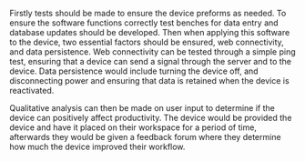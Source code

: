 Firstly tests should be made to ensure the device preforms as needed. To ensure the software functions correctly test benches for data entry and database updates should be developed. Then when applying this software to the device, two essential factors should be ensured, web connectivity, and data persistence. Web connectivity can be tested through a simple ping test, ensuring that a device can send a signal through the server and to the device. Data persistence would include turning the device off, and disconnecting power and ensuring that data is retained when the device is reactivated.

Qualitative analysis can then be made on user input to determine if the device can positively affect productivity. The device would be provided the device and have it placed on their workspace for a period of time, afterwards they would be given a feedback forum where they determine how much the device improved their workflow.